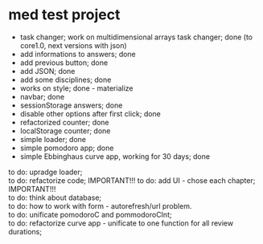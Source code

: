 # med test project  

- task changer; work on multidimensional arrays task changer; done  (to core1.0, next versions with json)
- add informations to answers; done  
- add previous button; done  
- add JSON; done  
- add some disciplines; done  
- works on style; done - materialize  
- navbar; done  
- sessionStorage answers; done  
- disable other options after first click; done  
- refactorized counter; done   
- localStorage counter; done  
- simple loader; done  
- simple pomodoro app; done  
- simple Ebbinghaus curve app, working for 30 days; done  
    

to do: upradge loader;  
to do: refactorize code; IMPORTANT!!! 
to do: add UI - chose each chapter; IMPORTANT!!!  
to do: think about database;     
to do: how to work with form - autorefresh/url problem.  
to do: unificate pomodoroC and pommodoroCInt;  
to do: refactorize curve app - unificate to one function for all review durations;  